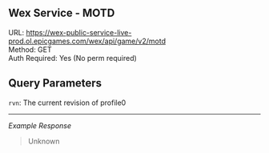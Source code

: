 ## Wex Service - MOTD

URL: https://wex-public-service-live-prod.ol.epicgames.com/wex/api/game/v2/motd \
Method: GET \
Auth Required: Yes (No perm required)

## Query Parameters

`rvn`: The current revision of profile0

---

_Example Response_

> Unknown
